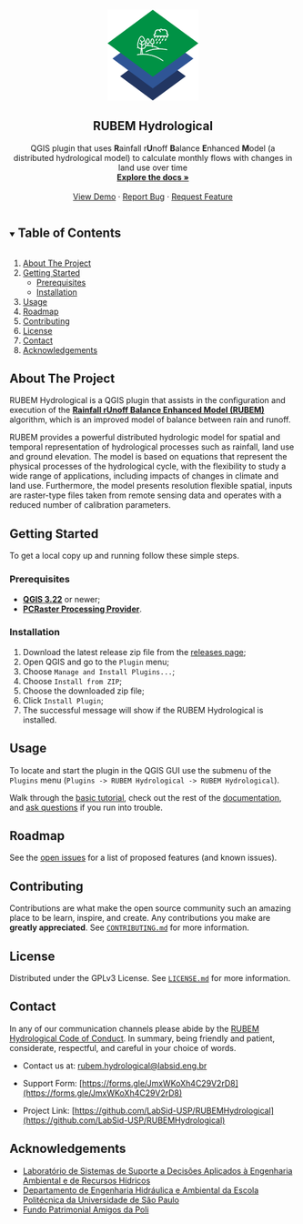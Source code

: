 <!-- PROJECT LOGO -->
<br />
<p align="center">
  <a href="https://github.com/LabSid-USP/RUBEMHydrological">
    <img src="/images/icon.png" alt="Logo" width="160" height="160">
  </a>

  <h2 align="center">RUBEM Hydrological</h2>

  <p align="center">
    QGIS plugin that uses <b>R</b>ainfall r<b>U</b>noff <b>B</b>alance <b>E</b>nhanced <b>M</b>odel (a distributed hydrological model) to calculate monthly flows with changes in land use over time
    <br />
    <a href="https://github.com/LabSid-USP/RUBEMHydrological"><strong>Explore the docs »</strong></a>
    <br />
    <br />
    <a href="https://www.youtube.com/playlist?list=PL3Wazcs1VbKlM6N4Q8A8Pry7Aoug9v-Fl">View Demo</a>
    ·
    <a href="https://github.com/LabSid-USP/RUBEMHydrological/issues">Report Bug</a>
    ·
    <a href="https://github.com/LabSid-USP/RUBEMHydrological/issues">Request Feature</a>
  </p>
</p>



<!-- TABLE OF CONTENTS -->
<details open="open">
  <summary><h2 style="display: inline-block">Table of Contents</h2></summary>
  <ol>
    <li>
      <a href="#about-the-project">About The Project</a>
    </li>
    <li>
      <a href="#getting-started">Getting Started</a>
      <ul>
        <li><a href="#prerequisites">Prerequisites</a></li>
        <li><a href="#installation">Installation</a></li>
      </ul>
    </li>
    <li><a href="#usage">Usage</a></li>
    <li><a href="#roadmap">Roadmap</a></li>
    <li><a href="#contributing">Contributing</a></li>
    <li><a href="#license">License</a></li>
    <li><a href="#contact">Contact</a></li>
    <li><a href="#acknowledgements">Acknowledgements</a></li>
  </ol>
</details>



<!-- ABOUT THE PROJECT -->
## About The Project

<!--
<p align="center">
  <img width="373" height="456" src="">
</p>
-->

RUBEM Hydrological is a QGIS plugin that assists in the configuration and execution of the [**Rainfall rUnoff Balance Enhanced Model (RUBEM)**](https://github.com/LabSid-USP/RUBEM#readme) algorithm, which is an improved model of balance between rain and runoff.

RUBEM provides a powerful distributed hydrologic model for spatial and temporal representation of hydrological processes such as rainfall, land use and ground elevation. The model is based on equations that represent the physical processes of the hydrological cycle, with the flexibility to study a wide range of applications, including impacts of changes in climate and land use. Furthermore, the model presents resolution flexible spatial, inputs are raster-type files taken from remote sensing data and operates with a reduced number of calibration parameters.


<!-- GETTING STARTED -->
## Getting Started

To get a local copy up and running follow these simple steps.

### Prerequisites

* [**QGIS 3.22**](https://qgis.org) or newer;
* [**PCRaster Processing Provider**](https://jvdkwast.github.io/qgis-processing-pcraster/).

### Installation

1. Download the latest release zip file from the [releases page](https://github.com/LabSid-USP/RUBEMHydrological/releases);
2. Open QGIS and go to the `Plugin` menu;
3. Choose `Manage and Install Plugins...`;
4. Choose `Install from ZIP`;
5. Choose the downloaded zip file;
6. Click `Install Plugin`;
7. The successful message will show if the RUBEM Hydrological is installed.

<!-- USAGE EXAMPLES -->
## Usage

To locate and start the plugin in the QGIS GUI use the submenu of the `Plugins` menu (`Plugins -> RUBEM Hydrological -> RUBEM Hydrological`).

Walk through the [basic tutorial](https://github.com/LabSid-USP/RUBEMHydrological), check out the rest of the [documentation](https://github.com/LabSid-USP/RUBEMHydrological), and [ask questions](https://forms.gle/JmxWKoXh4C29V2rD8) if you run into trouble.


<!-- ROADMAP -->
## Roadmap

See the [open issues](https://github.com/LabSid-USP/RUBEMHydrological/issues) for a list of proposed features (and known issues).



<!-- CONTRIBUTING -->
## Contributing

Contributions are what make the open source community such an amazing place to be learn, inspire, and create. Any contributions you make are **greatly appreciated**. See [`CONTRIBUTING.md`](https://github.com/LabSid-USP/RUBEMHydrological/blob/main/CONTRIBUTING.md) for more information.



<!-- LICENSE -->
## License

Distributed under the GPLv3 License. See [`LICENSE.md`](https://github.com/LabSid-USP/RUBEMHydrological/blob/main/LICENSE.md) for more information.



<!-- CONTACT -->
## Contact

In any of our communication channels please abide by the [RUBEM Hydrological Code of Conduct](https://github.com/LabSid-USP/RUBEMHydrological). In summary, being friendly and patient, considerate, respectful, and careful in your choice of words.

- Contact us at: [rubem.hydrological@labsid.eng.br](mailto:rubem.hydrological@labsid.eng.br)

- Support Form: [https://forms.gle/JmxWKoXh4C29V2rD8](https://forms.gle/JmxWKoXh4C29V2rD8)

- Project Link: [https://github.com/LabSid-USP/RUBEMHydrological](https://github.com/LabSid-USP/RUBEMHydrological)


<!-- ACKNOWLEDGEMENTS -->
## Acknowledgements

* [Laboratório de Sistemas de Suporte a Decisões Aplicados à Engenharia Ambiental e de Recursos Hídricos](http://labsid.eng.br/Contato.aspx)
* [Departamento de Engenharia Hidráulica e Ambiental da Escola Politécnica da Universidade de São Paulo](http://www.pha.poli.usp.br/)
* [Fundo Patrimonial Amigos da Poli](https://www.amigosdapoli.com.br/)

